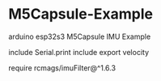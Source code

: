 # M5Capsule-Example

arduino esp32s3 M5Capsule IMU Example

include Serial.print
include export velocity

require rcmags/imuFilter@^1.6.3
